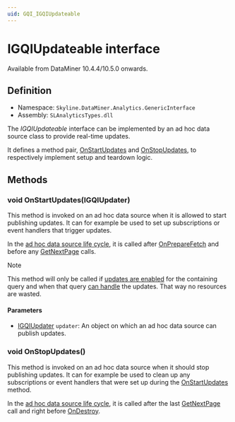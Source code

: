 ```yaml
---
uid: GQI_IGQIUpdateable
---
```


# IGQIUpdateable interface

Available from DataMiner 10.4.4/10.5.0 onwards<!-- RN 38643 -->.

## Definition

- Namespace: `Skyline.DataMiner.Analytics.GenericInterface`
- Assembly: `SLAnalyticsTypes.dll`

The *IGQIUpdateable* interface can be implemented by an ad hoc data source class to provide real-time updates.

It defines a method pair, [OnStartUpdates](#void-onstartupdatesigqiupdater) and [OnStopUpdates](#void-onstopupdates), to respectively implement setup and teardown logic.

## Methods

### void OnStartUpdates(IGQIUpdater)

This method is invoked on an ad hoc data source when it is allowed to start publishing updates. It can for example be used to set up subscriptions or event handlers that trigger updates.

In the [ad hoc data source life cycle](xref:Ad_hoc_Life_cycle#onstartupdates), it is called after [OnPrepareFetch](xref:GQI_IGQIOnPrepareFetch#onpreparefetchoutputargs-onpreparefetchonpreparefetchinputargs-args) and before any [GetNextPage](xref:GQI_IGQIDataSource#gqipage-getnextpagegetnextpageinputargs-args) calls.

> [!NOTE]
> This method will only be called if [updates are enabled](xref:Query_updates#enabling-updates) for the containing query and when that query [can handle](xref:Query_updates#query-update-support) the updates. That way no resources are wasted.

#### Parameters

- [IGQIUpdater](xref:GQI_IGQIUpdater) `updater`: An object on which an ad hoc data source can publish updates.

### void OnStopUpdates()

This method is invoked on an ad hoc data source when it should stop publishing updates. It can for example be used to clean up any subscriptions or event handlers that were set up during the [OnStartUpdates](#void-onstartupdatesigqiupdater) method.

In the [ad hoc data source life cycle](xref:Ad_hoc_Life_cycle#onstopupdates), it is called after the last [GetNextPage](xref:GQI_IGQIDataSource#gqipage-getnextpagegetnextpageinputargs-args) call and right before [OnDestroy](xref:GQI_IGQIOnDestroy##ondestroyoutputargs-ondestroyondestroyinputargs-args).
